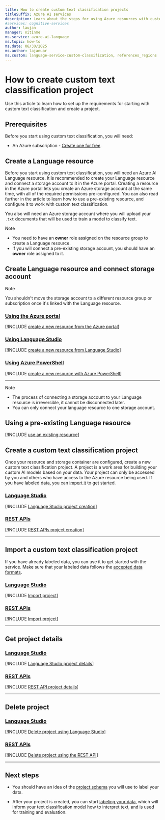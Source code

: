 ```yaml
---
title: How to create custom text classification projects
titleSuffix: Azure AI services
description: Learn about the steps for using Azure resources with custom text classification.
#services: cognitive-services
author: laujan
manager: nitinme
ms.service: azure-ai-language
ms.topic: how-to
ms.date: 06/30/2025
ms.author: lajanuar
ms.custom: language-service-custom-classification, references_regions
---
```


# How to create custom text classification project

Use this article to learn how to set up the requirements for starting with custom text classification and create a project.

## Prerequisites

Before you start using custom text classification, you will need:

* An Azure subscription - [Create one for free](https://azure.microsoft.com/free/cognitive-services).

## Create a Language resource 

Before you start using custom text classification, you will need an Azure AI Language resource. It is recommended to create your Language resource and connect a storage account to it in the Azure portal. Creating a resource in the Azure portal lets you create an Azure storage account at the same time, with all of the required permissions pre-configured. You can also read further in the article to learn how to use a pre-existing resource, and configure it to work with custom text classification.

You also will need an Azure storage account where you will upload your `.txt` documents that will be used to train a model to classify text.

> [!NOTE]
>  * You need to have an **owner** role assigned on the resource group to create a Language resource.
>  * If you will connect a pre-existing storage account, you should have an **owner** role assigned to it.

## Create Language resource and connect storage account


> [!Note]
> You shouldn't move the storage account to a different resource group or subscription once it's linked with the Language resource.

### [Using the Azure portal](#tab/azure-portal)

[!INCLUDE [create a new resource from the Azure portal](../includes/resource-creation-azure-portal.md)]

### [Using Language Studio](#tab/language-studio)

[!INCLUDE [create a new resource from Language Studio](../includes/language-studio/resource-creation-language-studio.md)]

### [Using Azure PowerShell](#tab/azure-powershell)

[!INCLUDE [create a new resource with Azure PowerShell](../includes/resource-creation-powershell.md)]

---

> [!NOTE]
> * The process of connecting a storage account to your Language resource is irreversible, it cannot be disconnected later.
> * You can only connect your language resource to one storage account.

## Using a pre-existing Language resource

[!INCLUDE [use an existing resource](../includes/use-pre-existing-resource.md)]


## Create a custom text classification project

Once your resource and storage container are configured, create a new custom text classification project. A project is a work area for building your custom AI models based on your data. Your project can only be accessed by you and others who have access to the Azure resource being used. If you have labeled data, you can [import it](#import-a-custom-text-classification-project) to get started.

### [Language Studio](#tab/studio)

[!INCLUDE [Language Studio project creation](../includes/language-studio/create-project.md)]


### [REST APIs](#tab/apis)

[!INCLUDE [REST APIs project creation](../includes/rest-api/create-project.md)]

---

## Import a custom text classification project

If you have already labeled data, you can use it to get started with the service. Make sure that your labeled data follows the [accepted data formats](../concepts/data-formats.md).

### [Language Studio](#tab/studio)

[!INCLUDE [Import project](../includes/language-studio/import-project.md)]

### [REST APIs](#tab/apis)

[!INCLUDE [Import project](../includes/rest-api/import-project.md)]

---

## Get project details

### [Language Studio](#tab/studio)

[!INCLUDE [Language Studio project details](../includes/language-studio/project-details.md)]

### [REST APIs](#tab/apis)

[!INCLUDE [REST API project details](../includes/rest-api/project-details.md)]

---

## Delete project

### [Language Studio](#tab/studio)

[!INCLUDE [Delete project using Language Studio](../includes/language-studio/delete-project.md)]

### [REST APIs](#tab/apis)

[!INCLUDE [Delete project using the REST API](../includes/rest-api/delete-project.md)]

---

## Next steps

* You should have an idea of the [project schema](design-schema.md) you will use to label your data.

* After your project is created, you can start [labeling your data](tag-data.md), which will inform your text classification model how to interpret text, and is used for training and evaluation.
